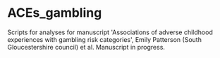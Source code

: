 # ACEs_gambling
Scripts for analyses for manuscript 'Associations of adverse childhood experiences with gambling risk categories', Emily Patterson (South Gloucestershire council) et al. Manuscript in progress.

